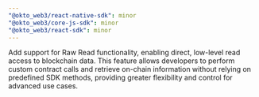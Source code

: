 ```yaml
---
"@okto_web3/react-native-sdk": minor
"@okto_web3/core-js-sdk": minor
"@okto_web3/react-sdk": minor
---
```


Add support for Raw Read functionality, enabling direct, low-level read access to blockchain data. This feature allows developers to perform custom contract calls and retrieve on-chain information without relying on predefined SDK methods, providing greater flexibility and control for advanced use cases.
